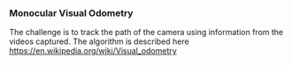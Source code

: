 ### Monocular Visual Odometry

The challenge is to track the path of the camera using information from the videos captured. The algorithm is described here https://en.wikipedia.org/wiki/Visual_odometry

